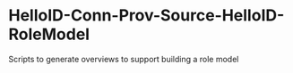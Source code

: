 # HelloID-Conn-Prov-Source-HelloID-RoleModel
Scripts to generate overviews to support building a role model
